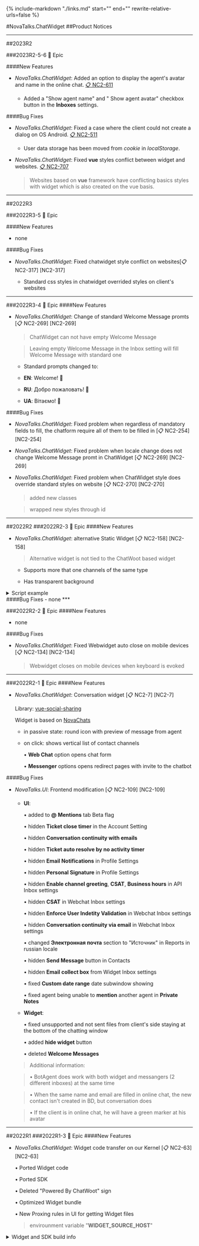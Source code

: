{%
   include-markdown "./links.md"
   start="<!--tasklink-start-->"
   end="<!--tasklink-end-->"
   rewrite-relative-urls=false
%}

#NovaTalks.ChatWidget
##Product Notices
***

##2023R2

###2023R2-5-6 :briefcase: Epic

####New Features

- *NovaTalks.ChatWidget*: Added an option to display the agent's avatar and name in the online chat. [:clipboard: NC2-611](https://sd.novait.com.ua/browse/NC2-611)

	- Added a "Show agent name" and " Show agent avatar" checkbox button in the **Inboxes** settings.


####Bug Fixes

- *NovaTalks.ChatWidget*: Fixed a case where the client could not create a dialog on OS Android. [:clipboard: NC2-511](https://sd.novait.com.ua/browse/NC2-511)

	- User data storage has been moved from *cookie* in *localStorage*.


- *NovaTalks.ChatWidget*: Fixed **vue** styles conflict between widget and websites. [:clipboard: NC2-707](https://sd.novait.com.ua/browse/NC2-707)

	> Websites based on **vue** framework have conflicting basics styles with widget which is also created on the vue basis.

***

##2022R3

###2022R3-5 :briefcase: Epic

####New Features
- none

####Bug Fixes
- *NovaTalks.ChatWidget*: Fixed chatwidget style conflict on websites[:clipboard: NC2-317] [NC2-317]

	- Standard css styles in chatwidget overrided styles on client's websites 

***

###2022R3-4 :briefcase: Epic
####New Features
- *NovaTalks.ChatWidget*: Change of standard Welcome Message promts [:clipboard: NC2-269] [NC2-269]

	> ChatWidget can not have empty Welcome Message

	> Leaving empty Welcome Message in the Inbox setting will fill Welcome Message with standard one

	- Standard prompts changed to:

	- **EN**: Welcome! 👋

	- **RU**: Добро пожаловать! 👋

	- **UA**: Вітаємо! 👋

####Bug Fixes
- *NovaTalks.ChatWidget*: Fixed problem when regardless of mandatory fields to fill, the chatform require all of them to be filled in [:clipboard: NC2-254] [NC2-254]

- *NovaTalks.ChatWidget*: Fixed problem when locale change does not change Welcome Message promt in ChatWidget [:clipboard: NC2-269] [NC2-269]

- *NovaTalks.ChatWidget*: Fixed problem when ChatWidget style does override standard styles on website [:clipboard: NC2-270] [NC2-270]

	> added new classes

	> wrapped new styles through id

***

##2022R2
###2022R2-3 :briefcase: Epic
####New Features
- *NovaTalks.ChatWidget*: alternative Static Widget [:clipboard: NC2-158] [NC2-158]

	> Alternative widget is not tied to the ChatWoot based widget

	- Supports more that one channels of the same type 
	
	- Has transparent background 
	
<details><summary>Script example</summary>
<p>
``` html
<html>
  <head>
    <title>NovaTalks Demo Standalone Chat</title>
  </head>
  <body>
    <script>
      (function (d, t) {
        var BASE_URL = 'http://localhost:3012';
        var g = d.createElement(t),
          s = d.getElementsByTagName(t)[0];
        g.src = BASE_URL + '/packs/js/sdk.js';
        g.defer = true;
        g.async = true;
        s.parentNode.insertBefore(g, s);
        g.onload = function () {
          window.chatwootSDK.run({
            websiteToken: 'FReCS3jYPvr8HsdLSpHU6DuT',
            baseUrl: BASE_URL,
            bubbleImage: 'https://www.industrialempathy.com/img/remote/ZiClJf-1920w.jpg', // Optional
            widgetControl: {
              channels: [
                {
                  name: 'Telegram1', // Required
                  type: 'telegram', // Required Enam: telegram, viber, messenger, twitter, facebook, whatsapp
                  url: 'https://t.me/novachatsbot?start=clk-901008', // Required
                  hint: 'telega 1 hint', // Optional
                  enabled: true, // Optional. Boolean: true or false.
                },
              ],
              imageSize: 'medium', // Optional. Enam: small, medium, large
            },
          });
        };
      })(document, 'script');
    </script>
  </body>
</html>
```
</p>
</details>
####Bug Fixes
- none
***

###2022R2-2 :briefcase: Epic
####New Features
- none

####Bug Fixes
- *NovaTalks.ChatWidget*: Fixed Webwidget auto close on mobile devices [:clipboard: NC2-134] [NC2-134]

	> Webwidget closes on mobile devices when keyboard is evoked
***

###2022R2-1 :briefcase: Epic
####New Features
- *NovaTalks.ChatWidget*: Conversation widget [:clipboard: NC2-7] [NC2-7]

	Library: [vue-social-sharing](https://github.com/nicolasbeauvais/vue-social-sharing)

	Widget is based on [NovaChats](https://novachats.com)
	
	- in passive state: round icon with preview of message from agent

	- on click: shows vertical list of contact channels
	
	 	• **Web Chat** option opens chat form

		• **Messenger** options opens redirect pages with invite to the chatbot

####Bug Fixes
- *NovaTalks.UI*: Frontend modification [:clipboard: NC2-109] [NC2-109]

	- **UI**:
	
		• added to **@ Mentions** tab Beta flag

		• hidden **Ticket close timer** in the Account Setting

		• hidden **Conversation continuity with emails**

		• hidden **Ticket auto resolve by no activity timer**

		• hidden **Email Notifications** in Profile Settings

		• hidden **Personal Signature** in Profile Settings

		• hidden **Enable channel greeting**, **CSAT**, **Business hours** in API Inbox settings

		• hidden **CSAT** in Webchat Inbox settings

		• hidden **Enforce User Indetity Validation** in Webchat Inbox settings
	
		• hidden **Conversation continuity via email** in Webchat Inbox settings

		• changed **Электронная почта** section to "Источник" in Reports in russian locale

		• hidden **Send Message** button in Contacts

		• hidden **Email collect box** from Widget Inbox settings

		• fixed **Custom date range** date subwindow showing

		• fixed agent being unable to **mention** another agent in **Private Notes**

	- **Widget**:

		• fixed unsupported and not sent files from client's side staying at the bottom of the chatting window 

		• added **hide widget**	button

		• deleted **Welcome Messages**

	> Additional information:
	
	> • BotAgent does work with both widget and messangers (2 different inboxes) at the same time

	> • When the same name and email are filled in online chat, the new contact isn't created in BD, but conversation does

	> • If the client is in online chat, he will have a green marker at his avatar

***

##2022R1
###2022R1-3 :briefcase: Epic
####New Features
- *NovaTalks.ChatWidget*: Widget code transfer on our Kernel [:clipboard: NC2-63] [NC2-63]

	• Ported Widget code

	• Ported SDK

	• Deleted "Powered By ChatWoot" sign

	• Optimized Widget bundle
	
	• New Proxing rules in UI for getting Widget files
	
	> envirounment variable "**WIDGET_SOURCE_HOST**"
	
<details><summary>Widget and SDK build info</summary>
<p>
```
Build the SDK
$ yarn build:sdk

Build the Widget
$ yarn build:widget

Folder structure
	•config: 
	webpack config files

	•dist: 
	Contains the built files generated by the scripts (dev package, minified package and map)

	•javascript: 
	Contains an index file that requires all the modules that should be exported and all the source files that compound the package.
	It was copied from https://github.com/chatwoot/chatwoot/tree/v2.1.1/app/javascript

Modified files:
	• javascript/shared/components/Branding.vue

Entry point widget: javascript/packs/widget.js
Entry point sdk: javascript/packs/sdk.js
```
</p>
</details>

####Bug Fixes
- none
***
